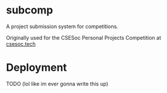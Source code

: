 # subcomp
A project submission system for competitions.

Originally used for the CSESoc Personal Projects Competition at [csesoc.tech](https://csesoc.tech)

# Deployment

TODO (lol like im ever gonna write this up)
